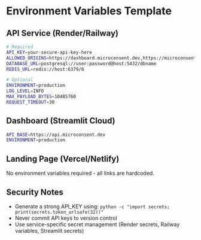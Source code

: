 # Environment Variables Template

## API Service (Render/Railway)
```bash
# Required
API_KEY=your-secure-api-key-here
ALLOWED_ORIGINS=https://dashboard.microconsent.dev,https://microconsent.dev
DATABASE_URL=postgresql://user:password@host:5432/dbname
REDIS_URL=redis://host:6379/0

# Optional
ENVIRONMENT=production
LOG_LEVEL=INFO
MAX_PAYLOAD_BYTES=10485760
REQUEST_TIMEOUT=30
```

## Dashboard (Streamlit Cloud)
```bash
API_BASE=https://api.microconsent.dev
ENVIRONMENT=production
```

## Landing Page (Vercel/Netlify)
No environment variables required - all links are hardcoded.

## Security Notes
- Generate a strong API_KEY using: `python -c "import secrets; print(secrets.token_urlsafe(32))"`
- Never commit API keys to version control
- Use service-specific secret management (Render secrets, Railway variables, Streamlit secrets)